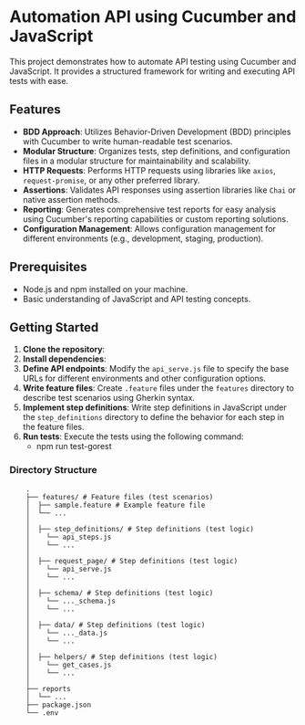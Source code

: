 # Automation API using Cucumber and JavaScript
This project demonstrates how to automate API testing using Cucumber and JavaScript. It provides a structured framework for writing and executing API tests with ease.

## Features
- **BDD Approach**: Utilizes Behavior-Driven Development (BDD) principles with Cucumber to write human-readable test scenarios.
- **Modular Structure**: Organizes tests, step definitions, and configuration files in a modular structure for maintainability and scalability.
- **HTTP Requests**: Performs HTTP requests using libraries like `axios`, `request-promise`, or any other preferred library.
- **Assertions**: Validates API responses using assertion libraries like `Chai` or native assertion methods.
- **Reporting**: Generates comprehensive test reports for easy analysis using Cucumber's reporting capabilities or custom reporting solutions.
- **Configuration Management**: Allows configuration management for different environments (e.g., development, staging, production).

## Prerequisites
- Node.js and npm installed on your machine.
- Basic understanding of JavaScript and API testing concepts.

## Getting Started
1. **Clone the repository**:
2. **Install dependencies**:
3. **Define API endpoints**:
    Modify the `api_serve.js` file to specify the base URLs for different environments and other configuration options.
4. **Write feature files**:
    Create `.feature` files under the `features` directory to describe test scenarios using Gherkin syntax.
5. **Implement step definitions**:
    Write step definitions in JavaScript under the `step_definitions` directory to define the behavior for each step in the feature files.
6. **Run tests**:
    Execute the tests using the following command:
    - npm run test-gorest

### Directory Structure
        .
        ├── features/ # Feature files (test scenarios)
        │  ├── sample.feature # Example feature file
        │  └── ...
        │
        │  ├── step_definitions/ # Step definitions (test logic)
        │    └── api_steps.js
        │    └── ...
        │
        │  ├── request_page/ # Step definitions (test logic)
        │    └── api_serve.js
        │    └── ...
        │
        │  ├── schema/ # Step definitions (test logic)
        │    └── ..._schema.js
        │    └── ...
        │
        │  ├── data/ # Step definitions (test logic)
        │    └── ..._data.js
        │    └── ...
        │
        │  ├── helpers/ # Step definitions (test logic)
        │    └── get_cases.js
        │    └── ...
        │
        ├── reports
        │  └── ...
        ├── package.json
        └── .env
